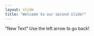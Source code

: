 ```yaml
---
layout: slide
title: "Welcome to our second slide!"
---
```

"New Text"
Use the left arrow to go back!
